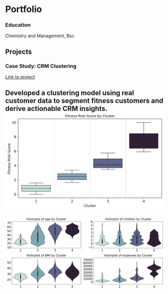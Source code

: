# Portfolio
### Education
Chemistry and Management, Bsc
  
## Projects
### Case Study: CRM Clustering
[Link to project](https://github.com/moritz-podiebrad/CRM-Clustering)

Developed a clustering model using real customer data to segment
fitness customers and derive actionable CRM insights.
![Mein Bild](assets/img/FRS_boxplot.png)
---
![Mein Bild](assets/img/violinplots.png)
